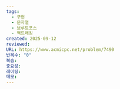 ```yaml
---
tags:
  - 구현
  - 문자열
  - 브루트포스
  - 백트래킹
created: 2025-09-12
reviewed:
URL: https://www.acmicpc.net/problem/7490
반복수: "0"
복습:
중요성:
레이팅:
메모:
---
```

